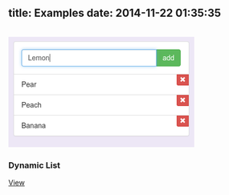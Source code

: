 title: Examples
date: 2014-11-22 01:35:35
---
<br>
<div class="row">
    <div class="col-md-4 col-sm-6">
        <div class="thumbnail sticky">
            <img src="e2/pic.png" alt="">
            <div class="caption">
                <h3>Dynamic List</h3>
                <p><a href="e2" class="btn btn-default" role="button">View</a></p>
            </div>
        </div>
    </div>
</div>
